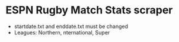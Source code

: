 # ESPN Rugby Match Stats scraper

* startdate.txt and enddate.txt must be changed
* Leagues: Northern, nternational, Super
